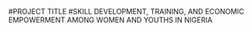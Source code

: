 #PROJECT TITLE
#SKILL DEVELOPMENT, TRAINING, AND ECONOMIC EMPOWERMENT AMONG WOMEN AND YOUTHS IN NIGERIA

